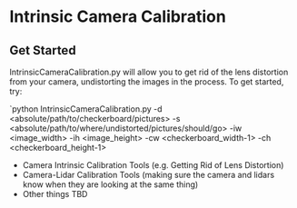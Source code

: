 # Intrinsic Camera Calibration

## Get Started
IntrinsicCameraCalibration.py will allow you to get rid of the lens distortion
from your camera, undistorting the images in the process. To get started, try:

`python IntrinsicCameraCalibration.py -d <absolute/path/to/checkerboard/pictures>
-s <absolute/path/to/where/undistorted/pictures/should/go> -iw <image_width> -ih <image_height> -cw <checkerboard_width-1> -ch <checkerboard_height-1> 

* Camera Intrinsic Calibration Tools (e.g. Getting Rid of Lens Distortion)
* Camera-Lidar Calibration Tools (making sure the camera and lidars know when they are looking at the same thing)
* Other things TBD